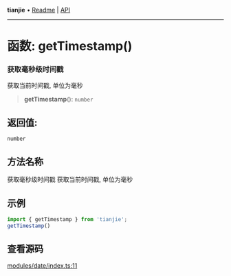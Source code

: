 **tianjie** • [Readme](../README.md) \| [API](../globals.md)

***

# 函数: getTimestamp()

### 获取毫秒级时间戳
获取当前时间戳, 单位为毫秒

<a id="undefined" name="undefined"></a>

> **getTimestamp**(): `number`

## 返回值:

`number`

## 方法名称

获取毫秒级时间戳
获取当前时间戳, 单位为毫秒

## 示例

``` ts
import { getTimestamp } from 'tianjie';
getTimestamp()
```

## 查看源码

[modules/date/index.ts:11](https://github.com/hacxy/tianjie/blob/245b0df79651d6de91859938cd5e7b7a04797496/src/modules/date/index.ts#L11)
